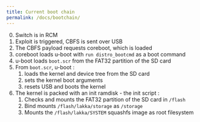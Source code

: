 ```yaml
---
title: Current boot chain
permalink: /docs/bootchain/
---
```


0. Switch is in RCM
1. Exploit is triggered, CBFS is sent over USB
2. The CBFS payload requests coreboot, which is loaded
3. coreboot loads u-boot with `run distro_bootcmd` as a boot command
4. u-boot loads `boot.scr` from the FAT32 partition of the SD card
5. From `boot.scr`, u-boot :
    1. loads the kernel and device tree from the SD card
    2. sets the kernel boot arguments
    3. resets USB and boots the kernel
6. The kernel is packed with an init ramdisk - the init script :
    1. Checks and mounts the FAT32 partition of the SD card in `/flash`
    2. Bind mounts `/flash/lakka/storage` as `/storage`
    3. Mounts the `/flash/lakka/SYSTEM` squashfs image as root filesystem
